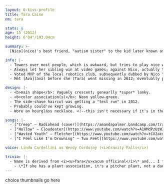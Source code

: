 ```yaml
---
layout: 0-kiss-profile
title: Tara Caine
nm: tara

stats: y
age: 15 (2012)
height: 6'04"/193.04cm

summary: >-
  [Nico](nico)'s best friend, "autism sister" to the kid later known as [Vexus](vexus), and general chill teen trying not to freak out about college or life or her friends' crises or whatever.

info: |-
  - Towers over most people, which is awkward, but tries to play nice with everyone. Evidently had some issues that weren't being addressed.
  - Always let her sibling win at video games; against Nico, actually tried to win, but rarely succeeded. Often heard in the background of Nico's vines saying some variation of "dude, don't do it" (while filming and laughing).
  - Voted MVP of the local robotics club, subsequently dubbed by Nico "the nerdiest nerd of all the nerds" (playfully derogatory).
  - Met [Ava](ava) before she (Tara) went missing in 2012; eventually presumed dead by suicide.

design: |-
  - <b>main shape</b>: Vaguely crescent; genearlly *super* lanky.
  - <b>color association(s)</b>: Neon yellow-green.
  - The side-shave haircut was getting a "test run" in 2012.
  - Probably could've kept growing.
  - Wore an hourglass necklace. <!--this isn't necessary if it's in the art-->

songs: |-
  - ["Creep" – Radiohead (cover)](https://amandapalmer.bandcamp.com/track/creep-live-in-prague)
  - ["Hollow" – Cloudeater](https://www.youtube.com/watch?v=A1HMdPzUzWI)
  - ["Wasted Youth" – Fletcher](https://www.youtube.com/watch?v=tCX2axvbE4o)
  - ["I Feel Like I'm Drowning" – Two Feet](https://www.youtube.com/watch?v=i_WTHkBuqbg)

voice: Linda Cardellini as Wendy Corduroy (<i>Gravity Falls</i>)

trivia: |-
  - Name is derived from <i><u>Tara</u>xacum officinal</i>\* and... I forgot the surname tbh.
    - \*If she has a plant association, it's a pitcher plant, not a dandelion.
---	
```

choice thumbnails go here